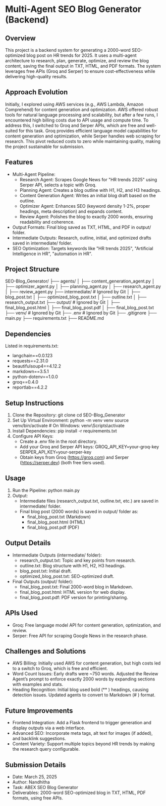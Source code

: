 # Multi-Agent SEO Blog Generator (Backend)

## Overview
This project is a backend system for generating a 2000-word SEO-optimized blog post on HR trends for 2025. It uses a multi-agent architecture to research, plan, generate, optimize, and review the blog content, saving the final output in TXT, HTML, and PDF formats. The system leverages free APIs (Groq and Serper) to ensure cost-effectiveness while delivering high-quality results.

## Approach Evolution
Initially, I explored using AWS services (e.g., AWS Lambda, Amazon Comprehend) for content generation and optimization. AWS offered robust tools for natural language processing and scalability, but after a few runs, I encountered high billing costs due to API usage and compute time. To address this, I switched to Groq and Serper APIs, which are free and well-suited for this task. Groq provides efficient language model capabilities for content generation and optimization, while Serper handles web scraping for research. This pivot reduced costs to zero while maintaining quality, making the project sustainable for submission.

## Features
- Multi-Agent Pipeline:
  - Research Agent: Scrapes Google News for "HR trends 2025" using Serper API, selects a topic with Groq.
  - Planning Agent: Creates a blog outline with H1, H2, and H3 headings.
  - Content Generation Agent: Writes an initial blog draft based on the outline.
  - Optimizer Agent: Enhances SEO (keyword density 1-2%, proper headings, meta description) and expands content.
  - Review Agent: Polishes the blog to exactly 2000 words, ensuring readability and coherence.
- Output Formats: Final blog saved as TXT, HTML, and PDF in output/ folder.
- Intermediate Outputs: Research, outline, initial, and optimized drafts saved in intermediate/ folder.
- SEO Optimization: Targets keywords like "HR trends 2025", "Artificial Intelligence in HR", "automation in HR".

## Project Structure
SEO-Blog_Generator/
├── agents/
│   ├── content_generation_agent.py
│   ├── optimizer_agent.py
│   ├── planning_agent.py
│   ├── research_agent.py
│   ├── review_agent.py
├── intermediate/  # Ignored by Git
│   ├── blog_post.txt
│   ├── optimized_blog_post.txt
│   ├── outline.txt
│   ├── research_output.txt
├── output/  # Ignored by Git
│   ├── final_blog_post.html
│   ├── final_blog_post.pdf
│   ├── final_blog_post.txt
├── venv/  # Ignored by Git
├── .env  # Ignored by Git
├── .gitignore
├── main.py
├── requirements.txt
├── README.md

## Dependencies
Listed in requirements.txt:
- langchain==0.0.123
- requests==2.31.0
- beautifulsoup4==4.12.2
- markdown==3.5.1
- python-dotenv==1.0.0
- groq==0.4.0
- reportlab==4.2.2

## Setup Instructions
1. Clone the Repository:
   git clone <your-repo-url>
   cd SEO-Blog_Generator
2. Set Up Virtual Environment:
   python -m venv venv
   source venv/bin/activate  # On Windows: venv\Scripts\activate
3. Install Dependencies:
   pip install -r requirements.txt
4. Configure API Keys:
   - Create a .env file in the root directory.
   - Add your Groq and Serper API keys:
     GROQ_API_KEY=your-groq-key
     SERPER_API_KEY=your-serper-key
   - Obtain keys from Groq (https://groq.com) and Serper (https://serper.dev) (both free tiers used).

## Usage
1. Run the Pipeline:
   python main.py
2. Output:
   - Intermediate files (research_output.txt, outline.txt, etc.) are saved in intermediate/ folder.
   - Final blog post (2000 words) is saved in output/ folder as:
     - final_blog_post.txt (Markdown)
     - final_blog_post.html (HTML)
     - final_blog_post.pdf (PDF)

## Output Details
- Intermediate Outputs (intermediate/ folder):
  - research_output.txt: Topic and key points from research.
  - outline.txt: Blog structure with H1, H2, H3 headings.
  - blog_post.txt: Initial draft.
  - optimized_blog_post.txt: SEO-optimized draft.
- Final Outputs (output/ folder):
  - final_blog_post.txt: Final 2000-word blog in Markdown.
  - final_blog_post.html: HTML version for web display.
  - final_blog_post.pdf: PDF version for printing/sharing.

## APIs Used
- Groq: Free language model API for content generation, optimization, and review.
- Serper: Free API for scraping Google News in the research phase.

## Challenges and Solutions
- AWS Billing: Initially used AWS for content generation, but high costs led to a switch to Groq, which is free and efficient.
- Word Count Issues: Early drafts were ~750 words. Adjusted the Review Agent’s prompt to enforce exactly 2000 words by expanding sections with examples and stats.
- Heading Recognition: Initial blog used bold (** ) headings, causing detection issues. Updated agents to convert to Markdown (# ) format.

## Future Improvements
- Frontend Integration: Add a Flask frontend to trigger generation and display outputs via a web interface.
- Advanced SEO: Incorporate meta tags, alt text for images (if added), and backlink suggestions.
- Content Variety: Support multiple topics beyond HR trends by making the research query configurable.

## Submission Details
- Date: March 25, 2025
- Author: Nandhitha
- Task: ABEX SEO Blog Generator
- Deliverables: 2000-word SEO-optimized blog in TXT, HTML, PDF formats, using free APIs.
